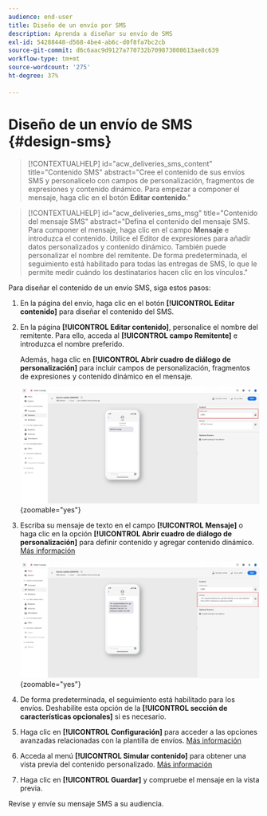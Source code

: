 ```yaml
---
audience: end-user
title: Diseño de un envío por SMS
description: Aprenda a diseñar su envío de SMS
exl-id: 54288448-d568-4be4-ab6c-d0f8fa7bc2cb
source-git-commit: d6c6aac9d9127a770732b709873008613ae8c639
workflow-type: tm+mt
source-wordcount: '275'
ht-degree: 37%

---
```


# Diseño de un envío de SMS {#design-sms}

>[!CONTEXTUALHELP]
>id="acw_deliveries_sms_content"
>title="Contenido SMS"
>abstract="Cree el contenido de sus envíos SMS y personalícelo con campos de personalización, fragmentos de expresiones y contenido dinámico. Para empezar a componer el mensaje, haga clic en el botón **Editar contenido**."

>[!CONTEXTUALHELP]
>id="acw_deliveries_sms_msg"
>title="Contenido del mensaje SMS"
>abstract="Defina el contenido del mensaje SMS. Para componer el mensaje, haga clic en el campo **Mensaje** e introduzca el contenido. Utilice el Editor de expresiones para añadir datos personalizados y contenido dinámico. También puede personalizar el nombre del remitente. De forma predeterminada, el seguimiento está habilitado para todas las entregas de SMS, lo que le permite medir cuándo los destinatarios hacen clic en los vínculos."

Para diseñar el contenido de un envío SMS, siga estos pasos:

1. En la página del envío, haga clic en el botón **[!UICONTROL Editar contenido]** para diseñar el contenido del SMS.

1. En la página **[!UICONTROL Editar contenido]**, personalice el nombre del remitente. Para ello, acceda al **[!UICONTROL campo Remitente]** e introduzca el nombre preferido.

   Además, haga clic en **[!UICONTROL Abrir cuadro de diálogo de personalización]** para incluir campos de personalización, fragmentos de expresiones y contenido dinámico en el mensaje.

   ![Captura de pantalla que muestra la página Editar contenido con opciones para personalizar el nombre del remitente y agregar campos de personalización](assets/sms_content_1.png){zoomable="yes"}

1. Escriba su mensaje de texto en el campo **[!UICONTROL Mensaje]** o haga clic en la opción **[!UICONTROL Abrir cuadro de diálogo de personalización]** para definir contenido y agregar contenido dinámico. [Más información](../personalization/gs-personalization.md)

   ![Captura de pantalla que muestra el campo Mensaje con opciones para agregar contenido dinámico](assets/sms_content_2.png){zoomable="yes"}

1. De forma predeterminada, el seguimiento está habilitado para los envíos. Deshabilite esta opción de la **[!UICONTROL sección de características opcionales]** si es necesario.

1. Haga clic en **[!UICONTROL Configuración]** para acceder a las opciones avanzadas relacionadas con la plantilla de envíos. [Más información](../advanced-settings/delivery-settings.md)

1. Acceda al menú **[!UICONTROL Simular contenido]** para obtener una vista previa del contenido personalizado. [Más información](send-sms.md#preview-sms)

1. Haga clic en **[!UICONTROL Guardar]** y compruebe el mensaje en la vista previa.

Revise y envíe su mensaje SMS a su audiencia.